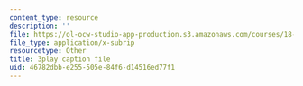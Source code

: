 ```yaml
---
content_type: resource
description: ''
file: https://ol-ocw-studio-app-production.s3.amazonaws.com/courses/18-01-single-variable-calculus-fall-2006/46782dbbe255505e84f6d14516ed77f1_hjZhPczMkL4.vtt
file_type: application/x-subrip
resourcetype: Other
title: 3play caption file
uid: 46782dbb-e255-505e-84f6-d14516ed77f1
---
```

